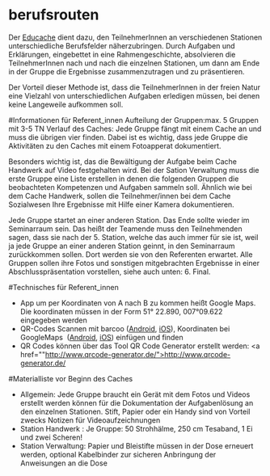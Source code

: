 # berufsrouten
Der <a href="http://educache.de">Educache</a> dient dazu, den TeilnehmerInnen an verschiedenen Stationen unterschiedliche Berufsfelder näherzubringen. Durch Aufgaben und Erklärungen, eingebettet in eine Rahmengeschichte, absolvieren die TeilnehmerInnen nach und nach die einzelnen Stationen, um dann am Ende in der Gruppe die Ergebnisse zusammenzutragen und zu präsentieren.

Der Vorteil dieser Methode ist, dass die TeilnehmerInnen in der freien Natur eine Vielzahl von unterschiedlichen Aufgaben erledigen müssen, bei denen keine Langeweile aufkommen soll.

#Informationen für Referent_innen
Aufteilung der Gruppen:max. 5 Gruppen mit 3-5 TN Verlauf des Caches: Jede Gruppe fängt mit einem Cache an und muss die übrigen vier finden. Dabei ist es wichtig, dass jede Gruppe die Aktivitäten zu den Caches mit einem Fotoapperat dokumentiert.

Besonders wichtig ist, das die Bewältigung der Aufgabe beim Cache Handwerk auf Video festgehalten wird. Bei der Sation Verwaltung muss die erste Gruppe eine Liste erstellen in denen die folgenden Gruppen die beobachteten Kompetenzen und Aufgaben sammeln soll. Ähnlich wie bei dem Cache Handwerk, sollen die Teilnehmer/innen bei dem Cache Sozialwesen Ihre Ergebnisse mit Hilfe einer Kamera dokumentieren.

Jede Gruppe startet an einer anderen Station. Das Ende sollte wieder im Seminarraum sein. Das heißt der Teamende muss den Teilnehmenden sagen, dass sie nach der 5. Station, welche das auch immer für sie ist, weil ja jede Gruppe an einer anderen Station geinnt, in den Seminarraum zurückkommen sollen. Dort werden sie von den Referenten erwartet. Alle Gruppen sollen ihre Fotos und sonstigen mitgebrachten Ergebnisse in einer Abschlusspräsentation vorstellen, siehe auch unten: 6. Final.

#Technisches für Referent_innen
* App um per Koordinaten von A nach B zu kommen heißt Google Maps. Die koordinaten müssen in der Form 51° 22.890, 007°09.622 eingegeben werden
* QR-Codes Scannen mit barcoo (<a href="https://play.google.com/store/apps/details?id=de.barcoo.android&amp;hl=de">Android</a>, <a href="https://itunes.apple.com/de/app/barcoo-barcode-reader-qr-scanner/id339525465?mt=8">iOS</a>), Koordinaten bei GoogleMaps  (<a href="https://play.google.com/store/apps/details?id=com.google.android.apps.maps&amp;feature=search_result#?t=W251bGwsMSwyLDEsImNvbS5nb29nbGUuYW5kcm9pZC5hcHBzLm1hcHMiXQ..">Android</a>, <a href="https://itunes.apple.com/de/app/google-maps/id585027354?mt=8">iOS</a>) einfügen und finden
* QR Codes können über das Tool QR Code Generator erstellt werden: <a href=""http://www.qrcode-generator.de/">http://www.qrcode-generator.de/</a>


#Materialliste vor Beginn des Caches
* Allgemein: Jede Gruppe braucht ein Gerät mit dem Fotos und Videos erstellt werden können für die Dokumentation der Aufgabenlösung an den einzelnen Stationen. Stift, Papier oder ein Handy sind von Vorteil zwecks Notizen für Videoaufzeichnungen
* Station Handwerk : Je Gruppe: 50 Strohhälme, 250 cm Tesaband, 1 Ei und zwei Scheren!
* Station Verwaltung: Papier und Bleistifte müssen in der Dose erneuert werden, optional Kabelbinder zur sicheren Anbringung der Anweisungen an die Dose
